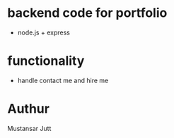 # backend code for portfolio

- node.js + express

# functionality
- handle contact me and hire me

# Authur
Mustansar Jutt